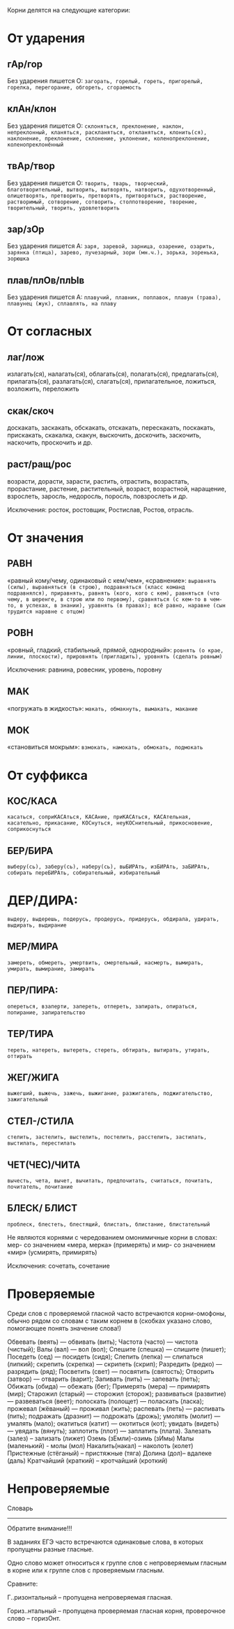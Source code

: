 Корни делятся на следующие категории:

# От ударения
## гАр/гор
Без ударения пишется О: `загорать, горелый, гореть, пригорелый, горелка, перегорание, обгореть, сгораемость`
## клАн/клон
Без ударения пишется О: `склоняться, преклонение, наклон, непреклонный, кланяться, раскланяться, откланяться, клонить(ся), наклонение, преклонение, склонение, уклонение, коленопреклонение, коленопреклонённый`
## твАр/твор
Без ударения пишется О: `творить, тварь, творческий, благотворительный, вытворить, вытворять, натворить, одухотворенный, олицетворять, претворить, претворять, притворяться, растворение, растворимый, сотворение, сотворить, столпотворение, творение, творительный, творить, удовлетворить`
## зар/зОр
Без ударения пишется А: `заря, заревой, зарница, озарение, озарить, зарянка (птица), зарево, лучезарный, зори (мн.ч.), зорька, зоренька, зорюшка`
## плав/плОв/плЫв
Без ударения пишется А: `плавучий, плавник, поплавок, плавун (трава), плавунец (жук), сплавлять, на плаву`

# От согласных
## лаг/лож
излагать(ся), налагать(ся), облагать(ся), полагать(ся), предлагать(ся), прилагать(ся), разлагать(ся), слагать(ся), прилагательное, ложиться, возложить, переложить
## скак/скоч
доскакать, заскакать, обскакать, отскакать, перескакать, поскакать, прискакать, скакалка, скакун, выскочить, доскочить, заскочить, наскочить, проскочить и др. 
## раст/ращ/рос
возрасти, дорасти, зарасти, растить, отрастить, возрастать, прорастание, растение, растительный, возраст, возрастной, наращение, взрослеть, заросль, недоросль, поросль, повзрослеть и др. 

Исключения: росток, ростовщик, Ростислав, Ростов, отрасль.

# От значения
## РАВН
«равный кому/чему, одинаковый с кем/чем», «сравнение»: `выравнять (силы), выравняться (в строю), подравняться (класс команд подравнялся), приравнять, равнять (кого, кого с кем), равняться (что чему, в шеренге, в строю или по первому), сравняться (с кем-то в чем-то, в успехах, в знании), уравнять (в правах); всё равно, наравне (сын трудится наравне с отцом) `
## РОВН
«ровный, гладкий, стабильный, прямой, однородный»: `ровнять (о крае, линии, плоскости), прировнять (пригладить), уровнять (сделать ровным)`

Исключения: равнина, ровесник, уровень, поровну

## МАК
«погружать в жидкость»: `макать, обмакнуть, вымакать, макание`
## МОК
«становиться мокрым»: `взмокать, намокать, обмокать, подмокать`

# От суффикса
## КОС/КАСА
`касаться, соприКАСАться, КАСАние, приКАСАться, КАСАтельная, касательно, прикасание, КОСнуться, неуКОСнительный, прикосновение, соприкоснуться`
## БЕР/БИРА
`выберу(сь), заберу(сь), наберу(сь), выБИРАть, изБИРАть, заБИРАть, собирать переБИРАть, собирательный, избирательный`
# ДЕР/ДИРА:
`выдеру, выдерешь, подерусь, продерусь, придерусь, обдирала, удирать, выдирать, выдирание`
## МЕР/МИРА
`замереть, обмереть, умертвить, смертельный, насмерть, вымирать, умирать, вымирание, замирать`
## ПЕР/ПИРА:
`опереться, взаперти, запереть, отпереть, запирать, опираться, попирание, запирательство`
## ТЕР/ТИРА
`тереть, натереть, вытереть, стереть, обтирать, вытирать, утирать, оттирать`
## ЖЕГ/ЖИГА
`выжегший, выжечь, зажечь, выжигание, разжигатель, поджигательство, зажигательный`
## СТЕЛ-/СТИЛА
`стелить, застелить, выстелить, постелить, расстелить, застилать, выстилать, перестилать`
## ЧЕТ(ЧЕС)/ЧИТА
`вычесть, чета, вычет, вычитать, предпочитать, считаться, почитать, почитатель, почитание`
## БЛЕСК/ БЛИСТ
`проблеск, блестеть, блестящий, блистать, блистание, блистательный`

Не являются корнями с чередованием омонимичные корни в словах: мер- со значением «мера, мерка» (примерять) и мир- со значением «мир» (усмирять, примирять) 

Исключения: сочетать, сочетание

# Проверяемые
Среди слов с проверяемой гласной часто встречаются корни-омофоны, обычно рядом со словам с таким корнем в (скобках указано слово, помогающее понять значение слова!) 

Обвевать (веять) — обвивать (вить); 
Частота (часто) — чистота (чистый); 
Валы (вал) — вол (вол); 
Спешите (спешка) — спишите (пишет); 
Поседеть (сед) — посидеть (сидя); 
Слепить (лепка) — слипаться (липкий); 
скрепить (скрепка) — скрипеть (скрип); 
Разредить (редко) — разрядить (ряд); 
Посветить (свет) — посвятить (святость); 
Отворить (затвор) — отварить (варит); 
Запивать (пить) — запевать (петь); 
Обижать (обида) — обежать (бег); 
Примерять (мера) — примирять (мир); 
Старожил (старый) — сторожил (сторож); 
развиваться (развитие)— развеваться (веет); 
полоскать (полощет) — поласкать (ласка); 
прожевал (жёваный) — проживал (жить); 
распевать (петь) — распивать (пить); 
подражать (дразнит) — подрожать (дрожь); 
умолять (молит) — умалять (мало); 
окатиться (катит) — окотиться (кот); 
увидать (видеть) — увядать (вянуть); 
заплотить (плот) — заплатить (плата). 
Залезать (залез) – зализать (лижет) 
Оземь (зЕмли)-озимь (зИмы) 
Малы (маленький) - молы (мол) 
Накалить(накал) – наколоть (колет) 
Пристежные (стёганый) – пристяжные (тяга) 
Долина (дол)– вдалеке (даль) 
Кратчайший (краткий) – кротчайший (кроткий) 

# Непроверяемые 
Словарь

---------

Обратите внимание!!! 

В заданиях ЕГЭ часто встречаются одинаковые слова, в которых пропущены разные гласные. 

Одно слово может относиться к группе слов с непроверяемым гласным в корне или к группе слов с проверяемым гласным. 

Сравните: 

Г..ризонтальный – пропущена непроверяемая гласная. 

Гориз..нтальный – пропущена проверяемая гласная корня, проверочное слово – горизОнт. 
